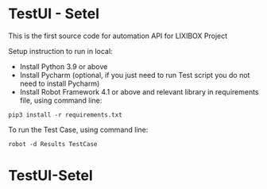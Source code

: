 # TestUI - Setel

This is the first source code for automation API for LIXIBOX Project

Setup instruction to run in local:

- Install Python 3.9 or above
- Install Pycharm (optional, if you just need to run Test script you do not need to install Pycharm)
- Install Robot Framework 4.1 or above and relevant library in requirements file, using command line:

```
pip3 install -r requirements.txt
```

To run the Test Case, using command line:

```
robot -d Results TestCase
```
# TestUI-Setel
